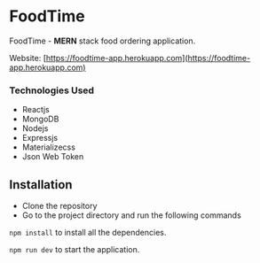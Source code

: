 # FoodTime

FoodTime - **MERN** stack food ordering application.

Website: [https://foodtime-app.herokuapp.com](https://foodtime-app.herokuapp.com)

### Technologies Used

- Reactjs
- MongoDB
- Nodejs
- Expressjs
- Materializecss
- Json Web Token

## Installation

- Clone the repository
- Go to the project directory and run the following commands

`npm install` to install all the dependencies.

`npm run dev` to start the application.
